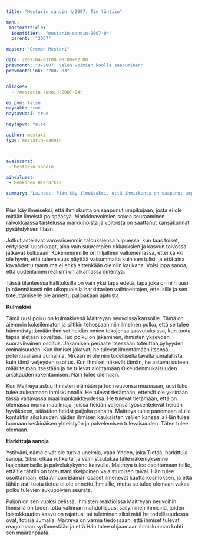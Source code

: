 ```yaml
---
title: "Mestarin sanoin 4/2007: Tie tähtiin"

menu:
 masterarticle:
  identifier:  "mestarin-sanoin-2007-04"
  parent:  "2007"

master: "Cremen Mestari"

date: 2007-04-01T00:00:00+02:00
prevmonth: "3/2007: Valon voimien koolle saapuminen"
prevmonthLink: "2007-03"


aliases:
  - /mestarin-sanoin/2007-04/

ei_pvm: false
naytakk: true
naytavuosi: true

naytapvm: false

author: mestari
type: mestarin-sanoin



avainsanat:
 - Mestarin sanoin

aihealueet:
 - Henkinen Hierarkia

summary: "Lainaus: Pian käy ilmeiseksi, että ihmiskunta on saapunut umpikujaan, josta ei ole mitään ilmeistä poispääsyä. Markkinavoimien sokea seuraaminen raivokkaassa taistelussa markkinoista ja voitoista on saattanut kansakunnat pysähdyksen tilaan."
---
```

<p>Pian käy ilmeiseksi, että ihmiskunta on saapunut umpikujaan, josta ei ole mitään ilmeistä poispääsyä. Markkinavoimien sokea seuraaminen raivokkaassa taistelussa markkinoista ja voitoista on saattanut kansakunnat pysähdyksen tilaan.</p>
<p>Jotkut astelevat varovaisemmin talouksiensa hiipuessa, kun taas toiset, erityisesti uusrikkaat, aina vain suurempien rikkauksien ja kasvun toivossa jatkavat kulkuaan. Kokeneemmille on hiljalleen valkenemassa, ettei kaikki ole hyvin, että tulevaisuus näyttää vaisummalta kuin sen tulisi, ja että aina kavahdettu taantuma ei ehkä sittenkään ole niin kaukana. Voisi jopa sanoa, että uudenlainen realismi on alkamassa ilmentyä.</p>
<p>Tässä tilanteessa hallituksilla on vain yksi tapa edetä, tapa joka on niin uusi ja näennäisesti niin ulkopuolella harkittavien vaihtoehtojen, ettei sille ja sen toteuttamiselle ole annettu paljoakaan ajatusta.</p>
<p><strong>Kulmakivi</strong></p>
<p>Tämä uusi polku on kulmakivenä Maitreyan neuvoissa kansoille. Tämä on aiemmin kokeilematon ja siltikin tehossaan niin ilmeinen polku, että se tulee hämmästyttämään ihmiset heidän omien tekojensa saavutuksissa, kun tuota tapaa aletaan soveltaa. Tuo polku on jakaminen, ihmisten ykseyden suoraviivainen osoitus. Jakamisen periaate itsessään toteuttaa pyhyyden ominaisuuden. Kun ihmiset jakavat, he tulevat ilmentämään itsensä potentiaalisina Jumalina. Mikään ei ole niin todellisella tavalla jumalallista, kuin tämä veljeyden osoitus. Kun ihmiset näkevät tämän, he astuvat uuteen määritelmän itsestään ja he tulevat aloittamaan Oikeudenmukaisuuden aikakauden rakentamisen. Näin tulee olemaan.</p>
<p>Kun Maitreya astuu ihmisten elämään ja tuo neuvonsa muassaan, uusi luku tulee aukeamaan ihmiskunnalle. He tulevat tietämään, etteivät ole yksinään tässä valtavassa maailmankaikkeudessa. He tulevat tietämään, että on olemassa monia maailmoja, joissa heidän veljensä työskentelevät heidän hyväkseen, säästäen heidät paljolta pahalta. Maitreya tulee panemaan alulle kontaktin aikakauden näiden ihmisen kaukaisten veljien kanssa ja Hän tulee luomaan keskinäisen yhteistyön ja palvelemisen tulevaisuuden. Täten tulee olemaan.</p>
<p><strong>Harkittuja sanoja</strong></p>
<p>Ystäväni, nämä eivät ole turhia unelmia, vaan Yhden, joka Tietää, harkittuja sanoja. Siksi, olkaa rohkeita, ja valmistautukaa tälle näkemyksenne laajentumiselle ja palvelukykynne kasvulle. Maitreya tulee osoittamaan teille, että tie tähtiin on toteuttamiskelpoinen valaistumisen taival. Hän tulee osoittamaan, että Ainoan Elämän osaset ilmenevät kautta kosmoksen, ja että tähän asti tuota tietoa ei ole annettu ihmisille, mutta se tulee olemaan vakaa polku tulevien sukupolvien seurata.</p>
<p>Paljon on sen vuoksi pelissä, ihmisten reaktioissa Maitreyan neuvoihin. Ihmisillä on toden totta valinnan mahdollisuus: säilyminen ihmisinä, joiden loistokkuuden kasvu on rajattua, tai tuleminen siksi mitä he todellisuudessa ovat, totisia Jumalia. Maitreya on varma tiedossaan, että ihmiset tulevat reagoimaan sydämestään ja että Hän tulee ohjaamaan ihmiskunnan kohti sen määränpäätä.</p>